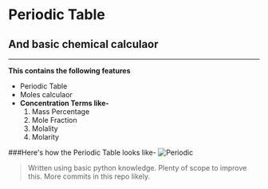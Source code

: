 # Periodic Table
## And basic chemical calculaor
---
**This contains the following features**
+ Periodic Table
+ Moles calculaor
+ **Concentration Terms like-**
  1. Mass Percentage
  2. Mole Fraction
  3. Molality
  4. Molarity

###Here's how the Periodic Table looks like-
![Periodic](https://github.com/aloner-pro/Chemistry-tools/blob/master/perio.png?raw=true)
>Written using basic python knowledge.
>Plenty of scope to improve this.
>More commits in this repo likely.
